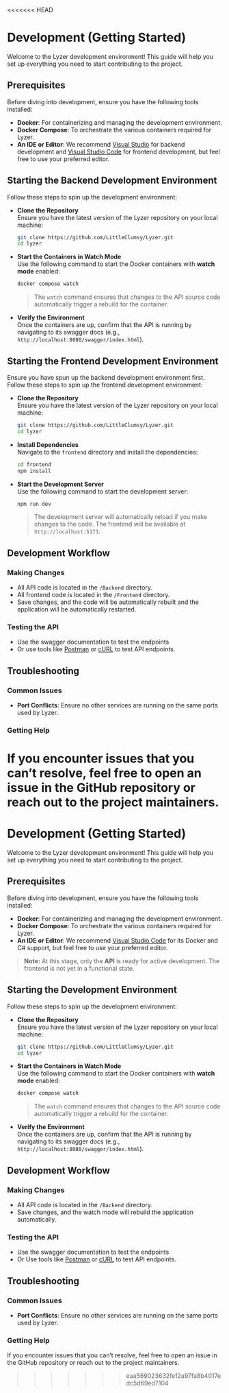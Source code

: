 <<<<<<< HEAD
# Development (Getting Started)

Welcome to the Lyzer development environment! This guide will help you set up everything you need to start contributing to the project.

## Prerequisites  

Before diving into development, ensure you have the following tools installed:  

- **Docker**: For containerizing and managing the development environment.  
- **Docker Compose**: To orchestrate the various containers required for Lyzer.  
- **An IDE or Editor**: We recommend [Visual Studio](https://visualstudio.microsoft.com/) for backend development and [Visual Studio Code](https://code.visualstudio.com/) for frontend development, but feel free to use your preferred editor.

## Starting the Backend Development Environment  

Follow these steps to spin up the development environment:  

- **Clone the Repository**  
   Ensure you have the latest version of the Lyzer repository on your local machine:  

   ```bash  
   git clone https://github.com/LittleClumsy/Lyzer.git  
   cd lyzer  
   ```

- **Start the Containers in Watch Mode**  
   Use the following command to start the Docker containers with **watch mode** enabled:

   ```bash  
   docker compose watch
   ```  

   > The `watch` command ensures that changes to the API source code automatically trigger a rebuild for the container.  

- **Verify the Environment**  
   Once the containers are up, confirm that the API is running by navigating to its swagger docs (e.g., `http://localhost:8080/swagger/index.html`).

## Starting the Frontend Development Environment  

Ensure you have spun up the backend development environment first. Follow these steps to spin up the frontend development environment:  

- **Clone the Repository**  
   Ensure you have the latest version of the Lyzer repository on your local machine:  

   ```bash  
   git clone https://github.com/LittleClumsy/Lyzer.git  
   cd lyzer  
   ```

- **Install Dependencies**  
   Navigate to the `frontend` directory and install the dependencies:

   ```bash  
   cd frontend  
   npm install  
   ```

- **Start the Development Server**  
   Use the following command to start the development server:

   ```bash  
   npm run dev  
   ```

   > The development server will automatically reload if you make changes to the code. The frontend will be available at `http://localhost:5173`.

## Development Workflow  

### Making Changes  

   - All API code is located in the `/Backend` directory.
   - All frontend code is located in the `/Frontend` directory.
   - Save changes, and the code will be automatically rebuilt and the application will be automatically restarted.

### Testing the API  

- Use the swagger documentation to test the endpoints
- Or use tools like [Postman](https://www.postman.com/) or [cURL](https://curl.se/) to test API endpoints.

## Troubleshooting  

### Common Issues  

- **Port Conflicts**: Ensure no other services are running on the same ports used by Lyzer.  

### Getting Help  

If you encounter issues that you can’t resolve, feel free to open an issue in the GitHub repository or reach out to the project maintainers.
=======
# Development (Getting Started)

Welcome to the Lyzer development environment! This guide will help you set up everything you need to start contributing to the project.

## Prerequisites  

Before diving into development, ensure you have the following tools installed:  

- **Docker**: For containerizing and managing the development environment.  
- **Docker Compose**: To orchestrate the various containers required for Lyzer.  
- **An IDE or Editor**: We recommend [Visual Studio Code](https://code.visualstudio.com/) for its Docker and C# support, but feel free to use your preferred editor.

> **Note:** At this stage, only the **API** is ready for active development. The frontend is not yet in a functional state.  

## Starting the Development Environment  

Follow these steps to spin up the development environment:  

- **Clone the Repository**  
   Ensure you have the latest version of the Lyzer repository on your local machine:  

   ```bash  
   git clone https://github.com/LittleClumsy/Lyzer.git  
   cd lyzer  
   ```

- **Start the Containers in Watch Mode**  
   Use the following command to start the Docker containers with **watch mode** enabled:

   ```bash  
   docker compose watch
   ```  

   > The `watch` command ensures that changes to the API source code automatically trigger a rebuild for the container.  

- **Verify the Environment**  
   Once the containers are up, confirm that the API is running by navigating to its swagger docs (e.g., `http://localhost:8080/swagger/index.html`).

## Development Workflow  

### Making Changes  

- All API code is located in the `/Backend` directory.
- Save changes, and the watch mode will rebuild the application automatically.

### Testing the API  

- Use the swagger documentation to test the endpoints
- Or Use tools like [Postman](https://www.postman.com/) or [cURL](https://curl.se/) to test API endpoints.  

## Troubleshooting  

### Common Issues  

- **Port Conflicts**: Ensure no other services are running on the same ports used by Lyzer.  

### Getting Help  

If you encounter issues that you can’t resolve, feel free to open an issue in the GitHub repository or reach out to the project maintainers.
>>>>>>> eaa569023632fe12a97fa8b4017edc5d69ed7104
